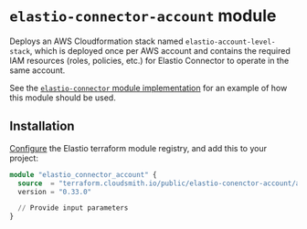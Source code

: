 # `elastio-connector-account` module

Deploys an AWS Cloudformation stack named `elastio-account-level-stack`, which is deployed once per AWS account and contains the required IAM resources (roles, policies, etc.) for Elastio Connector to operate in the same account.

See the [`elastio-connector` module implementation](../../main.tf) for an example of how this module should be used.

## Installation

[Configure](../../README.md#configuring-the-terraform-modules-registry) the Elastio terraform module registry, and add this to your project:

```tf
module "elastio_connector_account" {
  source  = "terraform.cloudsmith.io/public/elastio-conenctor-account/aws"
  version = "0.33.0"

  // Provide input parameters
}
```
